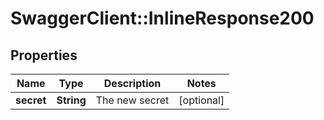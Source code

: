 # SwaggerClient::InlineResponse200

## Properties
Name | Type | Description | Notes
------------ | ------------- | ------------- | -------------
**secret** | **String** | The new secret | [optional] 


